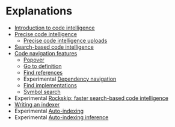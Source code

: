 # Explanations

- [Introduction to code intelligence](introduction_to_code_intelligence.md)
- [Precise code intelligence](precise_code_intelligence.md)
  - [Precise code intelligence uploads](uploads.md)
- [Search-based code intelligence](search_based_code_intelligence.md)
- [Code navigation features](features.md)
  - [Popover](features.md#popover)
  - [Go to definition](features.md#go-to-definition)
  - [Find references](features.md#find-references)
  - <span class="badge badge-experimental">Experimental</span> [Dependency navigation](features.md#dependency-navigation)
  - [Find implementations](features.md#find-implementations)
  - [Symbol search](features.md#symbol-search)
- <span class="badge badge-experimental">Experimental</span> [Rockskip: faster search-based code intelligence](rockskip.md)
- [Writing an indexer](writing_an_indexer.md)
- <span class="badge badge-experimental">Experimental</span> [Auto-indexing](auto_indexing.md)
- <span class="badge badge-experimental">Experimental</span> [Auto-indexing inference](auto_indexing_inference.md)

